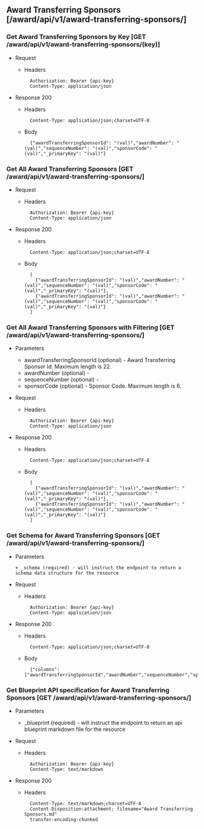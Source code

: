 ## Award Transferring Sponsors [/award/api/v1/award-transferring-sponsors/]

### Get Award Transferring Sponsors by Key [GET /award/api/v1/award-transferring-sponsors/(key)]
	 
+ Request

    + Headers

            Authorization: Bearer {api-key}
            Content-Type: application/json

+ Response 200
    + Headers

            Content-Type: application/json;charset=UTF-8

    + Body
    
            {"awardTransferringSponsorId": "(val)","awardNumber": "(val)","sequenceNumber": "(val)","sponsorCode": "(val)","_primaryKey": "(val)"}

### Get All Award Transferring Sponsors [GET /award/api/v1/award-transferring-sponsors/]
	 
+ Request

    + Headers

            Authorization: Bearer {api-key}
            Content-Type: application/json

+ Response 200
    + Headers

            Content-Type: application/json;charset=UTF-8

    + Body
    
            [
              {"awardTransferringSponsorId": "(val)","awardNumber": "(val)","sequenceNumber": "(val)","sponsorCode": "(val)","_primaryKey": "(val)"},
              {"awardTransferringSponsorId": "(val)","awardNumber": "(val)","sequenceNumber": "(val)","sponsorCode": "(val)","_primaryKey": "(val)"}
            ]

### Get All Award Transferring Sponsors with Filtering [GET /award/api/v1/award-transferring-sponsors/]
    
+ Parameters

    + awardTransferringSponsorId (optional) - Award Transferring Sponsor Id. Maximum length is 22.
    + awardNumber (optional) - 
    + sequenceNumber (optional) - 
    + sponsorCode (optional) - Sponsor Code. Maximum length is 6.

            
+ Request

    + Headers

            Authorization: Bearer {api-key}
            Content-Type: application/json 

+ Response 200
    + Headers

            Content-Type: application/json;charset=UTF-8

    + Body
    
            [
              {"awardTransferringSponsorId": "(val)","awardNumber": "(val)","sequenceNumber": "(val)","sponsorCode": "(val)","_primaryKey": "(val)"},
              {"awardTransferringSponsorId": "(val)","awardNumber": "(val)","sequenceNumber": "(val)","sponsorCode": "(val)","_primaryKey": "(val)"}
            ]
			
### Get Schema for Award Transferring Sponsors [GET /award/api/v1/award-transferring-sponsors/]
	                                          
+ Parameters

      + _schema (required) - will instruct the endpoint to return a schema data structure for the resource
      
+ Request

    + Headers

            Authorization: Bearer {api-key}
            Content-Type: application/json

+ Response 200
    + Headers

            Content-Type: application/json;charset=UTF-8

    + Body
    
            {"columns":["awardTransferringSponsorId","awardNumber","sequenceNumber","sponsorCode"],"primaryKey":"awardTransferringSponsorId"}
		
### Get Blueprint API specification for Award Transferring Sponsors [GET /award/api/v1/award-transferring-sponsors/]
	 
+ Parameters

     + _blueprint (required) - will instruct the endpoint to return an api blueprint markdown file for the resource
                 
+ Request

    + Headers

            Authorization: Bearer {api-key}
            Content-Type: text/markdown

+ Response 200
    + Headers

            Content-Type: text/markdown;charset=UTF-8
            Content-Disposition:attachment; filename="Award Transferring Sponsors.md"
            transfer-encoding:chunked
